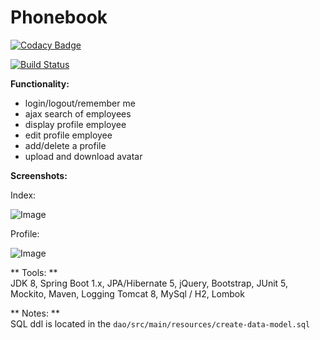 # Phonebook 

[![Codacy Badge](https://api.codacy.com/project/badge/Grade/297a8adb85224fc7a6dc2b8fdf2c5232)](https://www.codacy.com/app/evgeniy/Phonebook)

[![Build Status](https://travis-ci.org/roldevg/phonebook.svg?branch=master)](https://travis-ci.org/roldevg/phonebook)

**Functionality:**

+ login/logout/remember me
+ ajax search of employees 
+ display profile employee 
+ edit profile employee 
+ add/delete a profile
+ upload and download avatar
  
**Screenshots:**

Index: 

![Image](https://i.gyazo.com/1a933394d633716e6149808cb1a3ae95.png)

Profile: 

![Image](https://i.gyazo.com/c25878f30dd2d5bde4decc5cd48f8d88.png)


** Tools: **  
JDK 8, Spring Boot 1.x, JPA/Hibernate 5, jQuery, Bootstrap, JUnit 5, Mockito, Maven, Logging
Tomcat 8, MySql / H2, Lombok

** Notes: **  
SQL ddl is located in the `dao/src/main/resources/create-data-model.sql`

